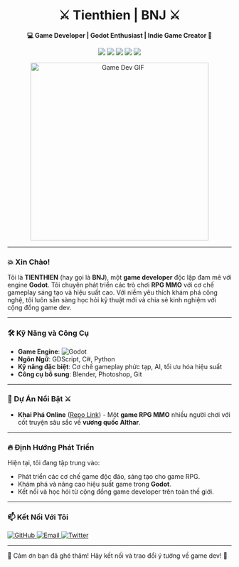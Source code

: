 <h1 align="center">⚔️ Tienthien | BNJ ⚔️</h1>
<meta name="google-site-verification" content="zuBMH_pQOhpTfwBXEGbkv0Szb9KAZX3S2YzWdEbJZcY" />
<p align="center">
  <b>💻 Game Developer | Godot Enthusiast | Indie Game Creator 🔧</b>
</p>

<p align="center">
  <img src="https://img.shields.io/badge/Godot%20Engine-Blue?style=flat&logo=godot-engine&color=478cbf">
  <img src="https://img.shields.io/badge/GDScript-Expert-yellow?style=flat&color=yellow">
  <img src="https://img.shields.io/badge/CSharp-Intermediate-green?style=flat&logo=csharp&color=green">
  <img src="https://img.shields.io/badge/RPG-MMO-red?style=flat">
  <img src="https://img.shields.io/badge/Indie%20Game%20Dev-Passion-ff69b4">
</p>

<p align="center">
  <img src="https://media.giphy.com/media/q217GUnfKAmJlFcjBX/giphy.gif" alt="Game Dev GIF" width="400">
</p>

---

### 💥 Xin Chào! 
Tôi là **TIENTHIEN** (hay gọi là **BNJ**), một **game developer** độc lập đam mê với engine **Godot**. Tôi chuyên phát triển các trò chơi **RPG MMO** với cơ chế gameplay sáng tạo và hiệu suất cao. Với niềm yêu thích khám phá công nghệ, tôi luôn sẵn sàng học hỏi kỹ thuật mới và chia sẻ kinh nghiệm với cộng đồng game dev.

---

### 🛠️ Kỹ Năng và Công Cụ

- **Game Engine**: ![Godot](https://img.shields.io/badge/-Godot-informational?style=flat&logo=godot-engine&logoColor=white&color=478cbf)
- **Ngôn Ngữ**: GDScript, C#, Python
- **Kỹ năng đặc biệt**: Cơ chế gameplay phức tạp, AI, tối ưu hóa hiệu suất
- **Công cụ bổ sung**: Blender, Photoshop, Git

---

### 🚧 Dự Án Nổi Bật ⚔️

- **Khai Phá Online** ([Repo Link](https://github.com/tienthien196/khaipha_online.git)) - Một **game RPG MMO** nhiều người chơi với cốt truyện sâu sắc về **vương quốc Althar**.

---

### 🔥 Định Hướng Phát Triển

Hiện tại, tôi đang tập trung vào:
- Phát triển các cơ chế game độc đáo, sáng tạo cho game RPG.
- Khám phá và nâng cao hiệu suất game trong **Godot**.
- Kết nối và học hỏi từ cộng đồng game developer trên toàn thế giới.

---

### 📫 Kết Nối Với Tôi

<p align="left">
  <a href="https://github.com/tienthien196">
    <img src="https://img.shields.io/badge/GitHub-%2312100E.svg?style=for-the-badge&logo=github&logoColor=white" alt="GitHub">
  </a>
  <a href="mailto:votienthien.196@gmail.com">
    <img src="https://img.shields.io/badge/Email-D14836?style=for-the-badge&logo=gmail&logoColor=white" alt="Email">
  </a>
  <a href="https://twitter.com/BNJ_gamedev">
    <img src="https://img.shields.io/badge/Twitter-%231DA1F2.svg?style=for-the-badge&logo=twitter&logoColor=white" alt="Twitter">
  </a>
</p>

---

👻 Cảm ơn bạn đã ghé thăm! Hãy kết nối và trao đổi ý tưởng về game dev! 🚀
